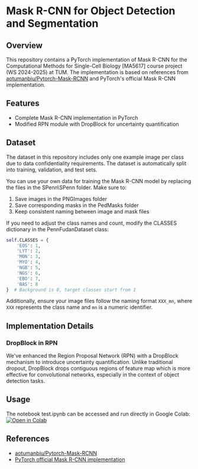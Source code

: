 # Mask R-CNN for Object Detection and Segmentation

## Overview

This repository contains a PyTorch implementation of Mask R-CNN for the Computational Methods for Single-Cell Biology [MA5617] course project (WS 2024-2025) at TUM. The implementation is based on references from [aotumanbiu/Pytorch-Mask-RCNN](https://github.com/aotumanbiu/Pytorch-Mask-RCNN) and PyTorch's official Mask R-CNN implementation.

## Features

- Complete Mask R-CNN implementation in PyTorch
- Modified RPN module with DropBlock for uncertainty quantification


## Dataset

The dataset in this repository includes only one example image per class due to data confidentiality requirements. The dataset is automatically split into training, validation, and test sets.

You can use your own data for training the Mask R-CNN model by replacing the files in the SPenn\SPenn folder. Make sure to:
1. Save images in the PNGImages folder
2. Save corresponding masks in the PedMasks folder
3. Keep consistent naming between image and mask files

If you need to adjust the class names and count, modify the CLASSES dictionary in the PennFudanDataset class:

```python
self.CLASSES = {
    'EOS': 1,
    'LYT': 2,
    'MON': 3,
    'MYO': 4,
    'NGB': 5,
    'NGS': 6,
    'EBO': 7,
    'BAS': 8
}  # Background is 0, target classes start from 1
```

Additionally, ensure your image files follow the naming format `XXX_mn`, where `XXX` represents the class name and `mn` is a numeric identifier.


## Implementation Details

### DropBlock in RPN

We've enhanced the Region Proposal Network (RPN) with a DropBlock mechanism to introduce uncertainty quantification. Unlike traditional dropout, DropBlock drops contiguous regions of feature map which is more effective for convolutional networks, especially in the context of object detection tasks.

## Usage

The notebook test.ipynb can be accessed and run directly in Google Colab:
[![Open in Colab](https://colab.research.google.com/assets/colab-badge.svg)](https://colab.research.google.com/drive/1uJGmcKVbAAeFquPzD65RAxW-25kme8YQ)
## References

- [aotumanbiu/Pytorch-Mask-RCNN](https://github.com/aotumanbiu/Pytorch-Mask-RCNN)
- [PyTorch official Mask R-CNN implementation](https://pytorch.org/vision/stable/models.html#mask-r-cnn)
